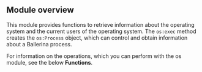 ## Module overview

This module provides functions to retrieve information about the operating system and the current users of the operating system. The `os:exec` method creates the `os:Process` object, which can control and obtain information about a Ballerina process.

For information on the operations, which you can perform with the os module, see the below **Functions**.
